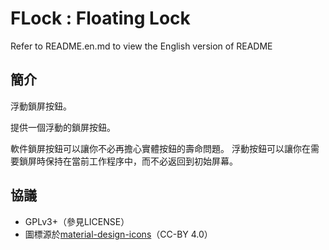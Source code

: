 FLock : Floating Lock
======
Refer to README.en.md to view the English version of README

簡介
------
浮動鎖屏按鈕。

提供一個浮動的鎖屏按鈕。

軟件鎖屏按鈕可以讓你不必再擔心實體按鈕的壽命問題。
浮動按鈕可以讓你在需要鎖屏時保持在當前工作程序中，而不必返回到初始屏幕。

協議
------
- GPLv3+（參見LICENSE）
- 圖標源於[material-design-icons](http://www.google.com/design/spec/style/icons.html#icons-system-icons)（CC-BY 4.0）

